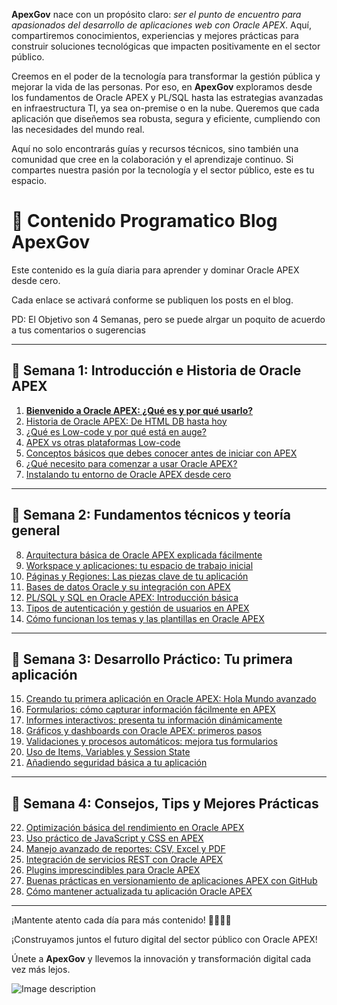 **ApexGov** nace con un propósito claro: _ser el punto de encuentro para apasionados del desarrollo de aplicaciones web con Oracle APEX_. Aquí, compartiremos conocimientos, experiencias y mejores prácticas para construir soluciones tecnológicas que impacten positivamente en el sector público.

Creemos en el poder de la tecnología para transformar la gestión pública y mejorar la vida de las personas. Por eso, en **ApexGov** exploramos desde los fundamentos de Oracle APEX y PL/SQL hasta las estrategias avanzadas en infraestructura TI, ya sea on-premise o en la nube. Queremos que cada aplicación que diseñemos sea robusta, segura y eficiente, cumpliendo con las necesidades del mundo real.

Aquí no solo encontrarás guías y recursos técnicos, sino también una comunidad que cree en la colaboración y el aprendizaje continuo. Si compartes nuestra pasión por la tecnología y el sector público, este es tu espacio.

# 📅 Contenido Programatico Blog ApexGov

Este contenido es la guía diaria para aprender y dominar Oracle APEX desde cero.

Cada enlace se activará conforme se publiquen los posts en el blog.

PD: El Objetivo son 4 Semanas, pero se puede alrgar un poquito de acuerdo a tus comentarios o sugerencias

---

## 🚩 Semana 1: Introducción e Historia de Oracle APEX

1. [**Bienvenido a Oracle APEX: ¿Qué es y por qué usarlo?**](https://github.com/Apolo11x/ApexGov-Blog/blob/blogApexGov/01-Introducci%C3%B3n%20e%20Historia%20de%20Oracle%20APEX/01-Bienvenido%20a%20Oracle%20APEX%3A%20%C2%BFQu%C3%A9%20es%20y%20por%20qu%C3%A9%20usarlo%3F.md)
2. [Historia de Oracle APEX: De HTML DB hasta hoy](#)
3. [¿Qué es Low-code y por qué está en auge?](#)
4. [APEX vs otras plataformas Low-code](#)
5. [Conceptos básicos que debes conocer antes de iniciar con APEX](#)
6. [¿Qué necesito para comenzar a usar Oracle APEX?](#)
7. [Instalando tu entorno de Oracle APEX desde cero](#)

---

## 🚩 Semana 2: Fundamentos técnicos y teoría general

8. [Arquitectura básica de Oracle APEX explicada fácilmente](#)
9. [Workspace y aplicaciones: tu espacio de trabajo inicial](#)
10. [Páginas y Regiones: Las piezas clave de tu aplicación](#)
11. [Bases de datos Oracle y su integración con APEX](#)
12. [PL/SQL y SQL en Oracle APEX: Introducción básica](#)
13. [Tipos de autenticación y gestión de usuarios en APEX](#)
14. [Cómo funcionan los temas y las plantillas en Oracle APEX](#)

---

## 🚩 Semana 3: Desarrollo Práctico: Tu primera aplicación

15. [Creando tu primera aplicación en Oracle APEX: Hola Mundo avanzado](#)
16. [Formularios: cómo capturar información fácilmente en APEX](#)
17. [Informes interactivos: presenta tu información dinámicamente](#)
18. [Gráficos y dashboards con Oracle APEX: primeros pasos](#)
19. [Validaciones y procesos automáticos: mejora tus formularios](#)
20. [Uso de Items, Variables y Session State](#)
21. [Añadiendo seguridad básica a tu aplicación](#)

---

## 🚩 Semana 4: Consejos, Tips y Mejores Prácticas

22. [Optimización básica del rendimiento en Oracle APEX](#)
23. [Uso práctico de JavaScript y CSS en APEX](#)
24. [Manejo avanzado de reportes: CSV, Excel y PDF](#)
25. [Integración de servicios REST con Oracle APEX](#)
26. [Plugins imprescindibles para Oracle APEX](#)
27. [Buenas prácticas en versionamiento de aplicaciones APEX con GitHub](#)
28. [Cómo mantener actualizada tu aplicación Oracle APEX](#)

---

¡Mantente atento cada día para más contenido! 🌟👨‍💻✨


¡Construyamos juntos el futuro digital del sector público con Oracle APEX! 

Únete a **ApexGov** y llevemos la innovación y transformación digital cada vez más lejos. 


![Image description](https://dev-to-uploads.s3.amazonaws.com/uploads/articles/3g37ilhdp4lwau8qgkgc.png)